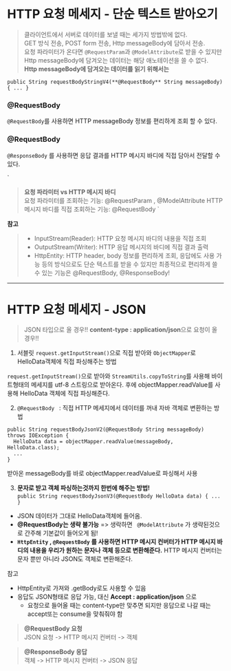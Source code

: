 # HTTP 요청 메세지 - 단순 텍스트 받아오기

> 클라이언트에서 서버로 데이터를 보낼 때는 세가지 방법밖에 없다.   
> GET 방식 전송, POST form 전송, Http messageBody에 담아서 전송.   
> 요청 파라미터가 온다면 `@RequestParam`과 `@ModelAttribute`로 받을 수 있지만 Http messageBody에 담겨오는 데이터는 해당 애노테이션을 쓸 수 없다.   
> **Http messageBody에 담겨오는 데이터를 읽기 위해서는**   

`public String requestBodyStringV4(**@RequestBody** String messageBody) { ... }`

### @RequestBody ###
`@RequestBody`를 사용하면 HTTP messageBody 정보를 편리하게 조회 할 수 있다.

### @RequestBody ###
`@ResponseBody` 를 사용하면 응답 결과를 HTTP 메시지 바디에 직접 담아서 전달할 수 있다.

`
> **요청 파라미터 vs HTTP 메시지 바디**  
> 요청 파라미터를 조회하는 기능: @RequestParam , @ModelAttribute 
> HTTP 메시지 바디를 직접 조회하는 기능: @RequestBody 
`



**참고**
> * InputStream(Reader): HTTP 요청 메시지 바디의 내용을 직접 조회
> * OutputStream(Writer): HTTP 응답 메시지의 바디에 직접 결과 출력
> * HttpEntity: HTTP header, body 정보를 편리하게 조회, 응답에도 사용 가능
등의 방식으로도 단순 텍스트를 받을 수 있지만 최종적으로 편리하게 쓸 수 있는 기능은 @RequestBody, @ResponseBody!


---------------------------------------------------------------------

# HTTP 요청 메세지 - JSON

> JSON 타입으로 올 경우!! **content-type : application/json**으로 요청이 올 경우!!

1) 서블릿 `request.getInputStream()`으로 직접 받아와 `ObjectMapper`로 HelloData객체에 직접 파싱해주는 방법 

  `request.getInputStream()`으로 받아와 `StreamUtils.copyToString`를 사용해 바이트형태의 메세지를 utf-8 스트링으로 받아온다. 후에 objectMapper.readValue를 사용해 HelloData 객체에 직접 파싱해준다. 
  
  
2) `@RequestBody ` : 직접 HTTP 메세지에서 데이터를 꺼내 자바 객체로 변환하는 방법


```
public String requestBodyJsonV2(@RequestBody String messageBody) throws IOException {   
  HelloData data = objectMapper.readValue(messageBody, HelloData.class);    
  ...   
}
```   
받아온 messageBody를 바로 objectMapper.readValue로 파싱해서 사용

3)  **문자로 받고 객체 파싱하는것까지 한번에 해주는 방법!**   
   `
   public String requestBodyJsonV3(@RequestBody HelloData data) { ... }
   `
   * JSON 데이터가 그대로 HelloData객체에 들어옴.
   * **@RequestBody는 생략 불가능** => 생락하면 ` @ModelAttribute` 가 생략된것으로 간주해 기본값이 들어오게 됨!
   * **`HttpEntity` , `@RequestBody` 를 사용하면 HTTP 메시지 컨버터가 HTTP 메시지 바디의 내용을 우리가 원하는 문자나 객체 등으로 변환해준다.** HTTP 메시지 컨버터는 문자 뿐만 아니라 JSON도 객체로 변환해준다.


참고
* HttpEntity로 가져와 .getBody로도 사용할 수 있음
* 응답도 JSON형태로 응답 가능, 대신 **Accept : application/json** 으로
  * 요청으로 들어올 때는 content-type만 맞추면 되지만 응답으로 나갈 때는 accept또는 consume을 맞춰줘야 함

> **@RequestBody 요청**   
> JSON 요청 -> HTTP 메시지 컨버터 -> 객체    

> **@ResponseBody 응답**    
> 객체 -> HTTP 메시지 컨버터 -> JSON 응답   
